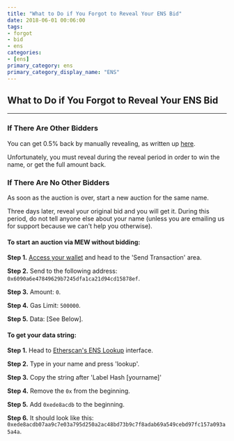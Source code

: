 ```yaml
---
title: "What to Do if You Forgot to Reveal Your ENS Bid"
date: 2018-06-01 00:06:00
tags:
- forgot
- bid
- ens
categories:
- [ens]
primary_category: ens
primary_category_display_name: "ENS"
---
```


## What to Do if You Forgot to Reveal Your ENS Bid
***

### If There Are Other Bidders

You can get 0.5% back by manually revealing, as written up [here]().

Unfortunately, you must reveal during the reveal period in order to win the name, or get the full amount back.



### If There Are No Other Bidders
As soon as the auction is over, start a new auction for the same name.

Three days later, reveal your original bid and you will get it. During this period, do not tell anyone else about your name (unless you are emailing us for support because we can't help you otherwise).



#### To start an auction via MEW without bidding:
**Step 1.** [Access your wallet]() and head to the 'Send Transaction' area. 

**Step 2.** Send to the following address: `0x6090a6e47849629b7245dfa1ca21d94cd15878ef`.

**Step 3.** Amount: `0`.

**Step 4.** Gas Limit: `500000`.

**Step 5.** Data: [See Below].



#### To get your data string:
**Step 1.** Head to [Etherscan's ENS Lookup](https://etherscan.io/enslookup?q=yourname.eth) interface. 

**Step 2.** Type in your name and press 'lookup'.

**Step 3.** Copy the string after 'Label Hash [yourname]'

**Step 4.** Remove the `0x` from the beginning.

**Step 5.** Add `0xede8acdb` to the beginning.

**Step 6.** It should look like this:  `0xede8acdb07aa9c7e03a795d250a2ac48bd73b9c7f8adab69a549cebd97fc157a093a5a4a`.